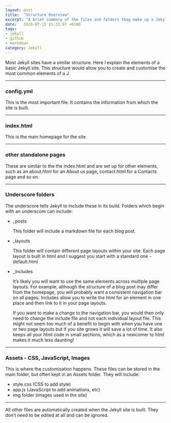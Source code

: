 ```yaml
---
layout: post
title:  "Structure Overview"
excerpt: "A brief summary of the files and folders thag make up a Jekyll site."
date:   2020-07-15 15:31:07 +0100
tags:
- jekyll
- github
- markdown
category: Jekyll
---
```

Most Jekyll sites have a similar structure. Here I explain the elements of a basic Jekyll site. This structure would allow you to create and customise the most common elements of a J

<hr class="line">

### config.yml
This is the most important file. It contains the information from which the site is built.

<hr class="line">

### index.html
This is the main homepage for the site.

<hr class="line">

### other standalone pages
These are similar to the the index.html and are set up for other elements, such as an about.html for an About us page, contact.html for a Contacts page and so on.

<hr class="line">

### Underscore folders
The underscore tells Jekyll to include these in its build. Folders which begin with an underscore can include:

- \_posts

    This folder will include a markdown file for each blog post.

- \_layouts

    This folder will contain different page layouts within your site. Each page layout is built in html and I suggest you start with a standard one - default.html

- \_includes

    It’s likely you will want to use the same elements across multiple page layouts. For example, although the structure of a blog post may differ from the homepage, you will probably want a consistent navigation bar on all pages. Includes allow you to write the html for an element in one place and then link to it in your page layouts.

    If you want to make a change to the navigation bar, you would then only need to change the include file and not each individual layout file. This might not seem too much of a benefit to begin with when you have one or two page layouts but if you site grows it will save a lot of time. It also keeps all your html code in small sections, which as a newcomer to html makes it much less daunting!

<hr class="line">

### Assets - CSS, JavaScript, Images
This is where the customisation happens. These files can be stored in the main folder, but often kept in an Assets folder. They will include:

- style.css (CSS to add style)
- app.js (JavaScript to add animations, etc)
- img folder (images used in the site)

<hr class="line">

All other files are automatically created when the Jekyll site is built. They don’t need to be edited at all and can be ignored.
